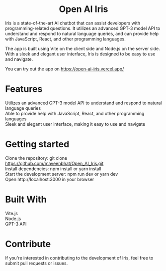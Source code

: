 
<h1 align="center">
  Open AI Iris
</h1>

Iris is a state-of-the-art AI chatbot that can assist developers with programming-related questions. It utilizes an advanced GPT-3 model API to understand and respond to natural language queries, and can provide help with JavaScript, React, and other programming languages.

The app is built using Vite on the client side and Node.js on the server side. With a sleek and elegant user interface, Iris is designed to be easy to use and navigate.

You can try out the app on https://open-ai-iris.vercel.app/

# Features

Utilizes an advanced GPT-3 model API to understand and respond to natural language queries<br>
Able to provide help with JavaScript, React, and other programming languages<br>
Sleek and elegant user interface, making it easy to use and navigate<br>

# Getting started
Clone the repository: git clone https://github.com/maveenbhat/Open_AI_Iris.git<br>
Install dependencies: npm install or yarn install<br>
Start the development server: npm run dev or yarn dev<br>
Open http://localhost:3000 in your browser<br>

# Built With

Vite.js<br>
Node.js<br>
GPT-3 API<br>

# Contribute
If you're interested in contributing to the development of Iris, feel free to submit pull requests or issues.

